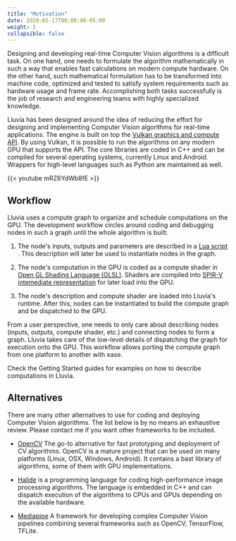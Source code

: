 ```yaml
---
title: "Motivation"
date: 2020-05-17T00:00:00-05:00
weight: 1
collapsible: false
---
```


Designing and developing real-time Computer Vision algorithms is a difficult task. On one hand, one needs to formulate the algorithm mathematically in such a way that enables fast calculations on modern compute hardware. On the other hand, such mathematical formulation has to be transformed into machine code, optimized and tested to satisfy system requirements such as hardware usage and frame rate. Accomplishing both tasks successfully is the job of research and engineering teams with highly specialized knowledge.

Lluvia has been designed around the idea of reducing the effort for designing and implementing Computer Vision algorithms for real-time applications. The engine is built on top the [Vulkan graphics and compute API](https://www.khronos.org/vulkan/). By using Vulkan, it is possible to run the algorithms on any modern GPU that supports the API. The core libraries are coded in C++ and can be compiled for several operating systems, currently Linux and Android. Wrappers for high-level languages such as Python are maintained as well.

{{< youtube mRZ6YdWb8fE >}}

## Workflow

Lluvia uses a compute graph to organize and schedule computations on the GPU. The development workflow circles around coding and debugging nodes in such a graph until the whole algorithm is built:

1. The node's inputs, outputs and parameters are described in a [Lua script](https://www.lua.org) . This description will later be used to instantiate nodes in the graph.

2. The node's computation in the GPU is coded as a compute shader in [Open GL Shading Language (GLSL)](https://www.khronos.org/opengl/wiki/Core_Language_(GLSL)). Shaders are compiled into [SPIR-V intemediate representation](https://www.khronos.org/registry/spir-v) for later load into the GPU.

3. The node's description and compute shader are loaded into Lluvia's runtime. After this, nodes can be instantiated to build the compute graph and be dispatched to the GPU.

From a user perspective, one needs to only care about describing nodes (inputs, outputs, compute shader, etc.) and connecting nodes to form a graph. Lluvia takes care of the low-level details of dispatching the graph for execution onto the GPU. This workflow allows porting the compute graph from one platform to another with ease.

Check the Getting Started guides for examples on how to describe computations in Lluvia.


## Alternatives

There are many other alternatives to use for coding and deploying Computer Vision algorithms. The list below is by no means an exhaustive review. Please contact me if you want other frameworks to be included.

* [OpenCV](https://opencv.org/) The go-to alternative for fast prototyping and deployment of CV algorithms. OpenCV is a mature project that can be used on many platforms (Linux, OSX, Windows, Android). It contains a bast library of algorithms, some of them with GPU implementations.

* [Halide](https://halide-lang.org/) is a programming language for coding high-performance image processing algorithms. The language is embedded in C++ and can dispatch execution of the algorithms to CPUs and GPUs depending on the available hardware.

* [Mediapipe](http://mediapipe.dev/) A framework for developing complex Computer Vision pipelines combining several frameworks such as OpenCV, TensorFlow, TFLite.

